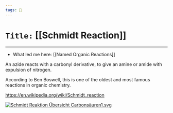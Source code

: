 ```yaml
---
tags: 🧪
---
```

# `Title:` [[Schmidt Reaction]]
--- 

- What led me here: [[Named Organic Reactions]]

An azide reacts with a carbonyl derivative, to give an amine or amide with expulsion of nitrogen. 


According to Ben Boswell, this is one of the oldest and most famous reactions in organic chemistry. 

https://en.wikipedia.org/wiki/Schmidt_reaction

[![Schmidt Reaktion Übersicht Carbonsäuren1.svg](https://upload.wikimedia.org/wikipedia/commons/thumb/d/d6/Schmidt_Reaktion_%C3%9Cbersicht_Carbons%C3%A4uren1.svg/350px-Schmidt_Reaktion_%C3%9Cbersicht_Carbons%C3%A4uren1.svg.png)](https://en.wikipedia.org/wiki/File:Schmidt_Reaktion_%C3%9Cbersicht_Carbons%C3%A4uren1.svg)
